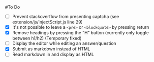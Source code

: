 #To Do

- [ ] Prevent stackoverflow from presenting captcha (see extension/js/injectScript.js line 29)
- [x] It's not possible to leave a `<pre>` or `<blockquote>` by pressing return
- [x] Remove headings by pressing the "H" button (currently only toggle between h1/h2) (Temporary fixed)
- [ ] Display the editor while editing an answer/question
- [x] Submit as markdown instead of HTML
- [ ] Read markdown in and display as HTML